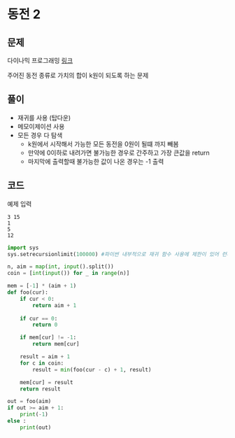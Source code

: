 # 동전 2

## 문제

다이나믹 프로그래밍
[링크](https://www.acmicpc.net/problem/2294)

주어진 동전 종류로 가치의 합이 k원이 되도록 하는 문제

## 풀이

- 재귀를 사용 (탑다운)
- 메모이제이션 사용
- 모든 경우 다 탐색
  - k원에서 시작해서 가능한 모든 동전을 0원이 될떄 까지 빼봄
  - 만약에 0이하로 내려가면 불가능한 경우로 간주하고 가장 큰값을 return
  - 마지막에 출력할때 불가능한 값이 나온 경우는 -1 출력

## 코드

예제 입력

```
3 15
1
5
12
```

```python
import sys
sys.setrecursionlimit(100000) #파이썬 내부적으로 재귀 함수 사용에 제한이 있어 런타임 오류가 발생하는것을 해결

n, aim = map(int, input().split())
coin = [int(input()) for _ in range(n)]

mem = [-1] * (aim + 1)
def foo(cur):
    if cur < 0:
        return aim + 1
    
    if cur == 0:
        return 0

    if mem[cur] != -1:
        return mem[cur]

    result = aim + 1
    for c in coin:
        result = min(foo(cur - c) + 1, result)

    mem[cur] = result
    return result

out = foo(aim)
if out >= aim + 1:
    print(-1)
else :
    print(out)
```
